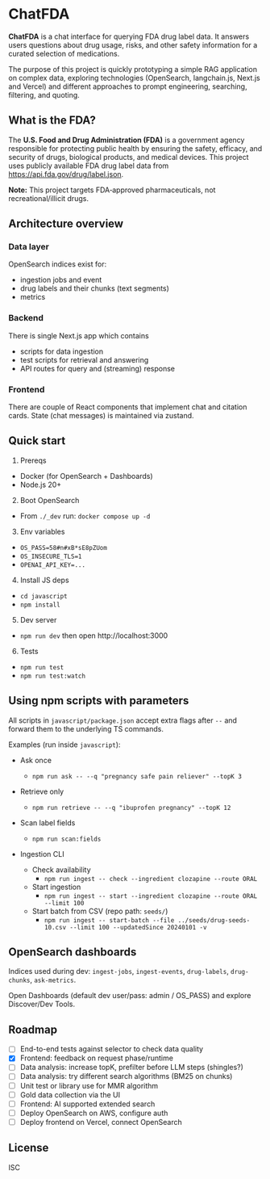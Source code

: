 # ChatFDA

**ChatFDA** is a chat interface for querying FDA drug label data. It answers users questions about drug usage, risks, and other safety information for a curated selection of medications.

The purpose of this project is quickly prototyping a simple RAG application on complex data, exploring technologies (OpenSearch, langchain.js, Next.js and Vercel) and different approaches to prompt engineering, searching, filtering, and quoting.

## What is the FDA?

The **U.S. Food and Drug Administration (FDA)** is a government agency responsible for protecting public health by ensuring the safety, efficacy, and security of drugs, biological products, and medical devices.
This project uses publicly available FDA drug label data from https://api.fda.gov/drug/label.json.

**Note:** This project targets FDA‑approved pharmaceuticals, not recreational/illicit drugs.

## Architecture overview
### Data layer
OpenSearch indices exist for:
- ingestion jobs and event
- drug labels and their chunks (text segments)
- metrics
### Backend
There is single Next.js app which contains
- scripts for data ingestion
- test scripts for retrieval and answering
- API routes for query and (streaming) response
### Frontend
There are couple of React components that implement chat and citation cards.
State (chat messages) is maintained via zustand.

## Quick start

1) Prereqs
- Docker (for OpenSearch + Dashboards)
- Node.js 20+

2) Boot OpenSearch
- From `./_dev` run: `docker compose up -d`

3) Env variables
- `OS_PASS=58#n#xB*sE8pZUom`
- `OS_INSECURE_TLS=1`
- `OPENAI_API_KEY=...`

4) Install JS deps
- `cd javascript`
- `npm install`

5) Dev server
- `npm run dev` then open http://localhost:3000

6) Tests
- `npm run test`
- `npm run test:watch`

## Using npm scripts with parameters

All scripts in `javascript/package.json` accept extra flags after `--` and forward them to the underlying TS commands.

Examples (run inside `javascript`):

- Ask once
	- `npm run ask -- --q "pregnancy safe pain reliever" --topK 3`

- Retrieve only
	- `npm run retrieve -- --q "ibuprofen pregnancy" --topK 12`

- Scan label fields
	- `npm run scan:fields`

- Ingestion CLI
	- Check availability
		- `npm run ingest -- check --ingredient clozapine --route ORAL`
	- Start ingestion
		- `npm run ingest -- start --ingredient clozapine --route ORAL --limit 100`
	- Start batch from CSV (repo path: `seeds/`)
		- `npm run ingest -- start-batch --file ../seeds/drug-seeds-10.csv --limit 100 --updatedSince 20240101 -v`

## OpenSearch dashboards

Indices used during dev: `ingest-jobs`, `ingest-events`, `drug-labels`, `drug-chunks`, `ask-metrics`.

Open Dashboards (default dev user/pass: admin / OS_PASS) and explore Discover/Dev Tools.

## Roadmap

- [ ] End-to-end tests against selector to check data quality  
- [x] Frontend: feedback on request phase/runtime  
- [ ] Data analysis: increase topK, prefilter before LLM steps (shingles?)  
- [ ] Data analysis: try different search algorithms (BM25 on chunks)  
- [ ] Unit test or library use for MMR algorithm  
- [ ] Gold data collection via the UI  
- [ ] Frontend: AI supported extended search  
- [ ] Deploy OpenSearch on AWS, configure auth  
- [ ] Deploy frontend on Vercel, connect OpenSearch  

## License

ISC
